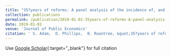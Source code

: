 ```yaml
---
title: "35?years of reforms: A panel analysis of the incidence of, and employee and employer responses to, social security contributions in the UK"
collection: publications
permalink: /publication/2019-01-01-35years-of-reforms-A-panel-analysis-of-the-incidence-of-and-employee-and-employer-responses-to-social-security-contributions-in-the-UK
date: 2019-01-01
venue: 'Journal of Public Economics'
citation: ' S. Adam,  D. Phillips,  B. Roantree, &quot;35?years of reforms: A panel analysis of the incidence of, and employee and employer responses to, social security contributions in the UK.&quot; Journal of Public Economics, 2019.'
---
```

Use [Google Scholar](https://scholar.google.com/scholar?q=35?years+of+reforms:+A+panel+analysis+of+the+incidence+of,+and+employee+and+employer+responses+to,+social+security+contributions+in+the+UK){:target="_blank"} for full citation